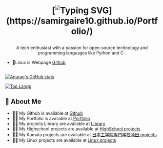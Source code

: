 <h1 align="center">

[![Typing SVG](https://readme-typing-svg.demolab.com/?lines=Hi+👋,+I'm+samir+gaire;Hi+👋,+私は,+ガイレ+サミル;Hi+👋,+म+समिर‌+गैरे+हो;)](https://samirgaire10.github.io/Portfolio/)
</h1>
<p align="center">A tech enthusiast with a passion for open-source technology and programming  languages like Python and C .</p>


- 🐧Linux is Webpage [Github](https://samirgaire10.github.io/linux/)

##

[![Anurag's GitHub stats](https://github-readme-stats.vercel.app/api?username=samirgaire10&show_icons=true&theme=tokyonight)](https://github.com/samirgaire10)

[![Top Langs](https://github-readme-stats.vercel.app/api/top-langs/?username=samirgaire10&show_icons=true&theme=tokyonight&layout=pie)](https://github.com/samirgaire10)


## 🚀 About Me

- 👨‍💻 My Github is available at [Github](https://github.com/samirgaire10)
- 👨‍💻 My Portfolio is available at [Portfolio](https://samirgaire10.github.io/Portfolio/)
- 👨‍💻 My projects  Library are available at [Library](https://samirgaire10.github.io/Library/)
- 👨‍💻 My Highschool projects are available at [HighSchool projects](https://samirgaire10.github.io/High-School-Web-Projects/)
- 👨‍💻 My Kamata projects are available at [ 日本工学院専門学校蒲田 projects](https://samirgaire10.github.io/kamata/)
- 👨‍💻 My Linux projects are available at [ Linux projects](https://samirgaire10.github.io/linux/)

